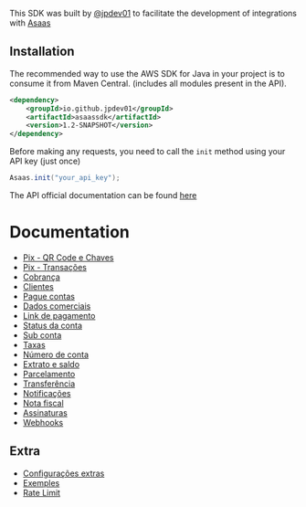 This SDK was built by [@jpdev01](https://github.com/jpdev01) to facilitate the development of integrations with [Asaas](https://asaas.com.br)

## Installation

The recommended way to use the AWS SDK for Java in your project is to consume it from Maven Central. (includes all modules present in the API).
```xml
<dependency>
    <groupId>io.github.jpdev01</groupId>
    <artifactId>asaassdk</artifactId>
    <version>1.2-SNAPSHOT</version>
</dependency>
```

Before making any requests, you need to call the `init` method using your API key (just once)
```java
Asaas.init("your_api_key");
```

The API official documentation can be found [here](https://docs.asaas.com/docs/visao-geral)

# Documentation

- [Pix - QR Code e Chaves](pix_dict.md)
- [Pix - Transações](pix_dict.md)
- [Cobrança](payment.md)
- [Clientes](customeraccount.md)
- [Pague contas](bill.md)
- [Dados comerciais](commercialinfo.md)
- [Link de pagamento](paymentlink.md)
- [Status da conta](myaccount.md)
- [Sub conta](account.md)
- [Taxas](accountfee.md)
- [Número de conta](accountnumber.md)
- [Extrato e saldo](financial.md)
- [Parcelamento](installment.md)
- [Transferência](transfer.md)
- [Notificações](notification.md)
- [Nota fiscal](invoice.md)
- [Assinaturas](subscription.md)
- [Webhooks](webhook.md)

## Extra

- [Configurações extras](extra.md)
- [Exemples](https://github.com/jpdev01/asaasSdk/blob/master/src/main/java/io/github/jpdev/asaassdk/doc/Examples.java)
- [Rate Limit](ratelimit.md)